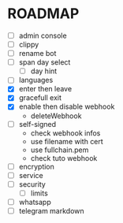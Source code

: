 # ROADMAP

- [ ] admin console
- [ ] clippy
- [ ] rename bot
- [ ] span day select
  - [ ] day hint
- [ ] languages
- [x] enter then leave
- [x] gracefull exit
- [x] enable then disable webhook
  - deleteWebhook
- [ ] self-signed
  - check webhook infos
  - use filename with cert
  - use fullchain.pem
  - check tuto webhook
- [ ] encryption
- [ ] service
- [ ] security
  - [ ] limits
- [ ] whatsapp
- [ ] telegram markdown
